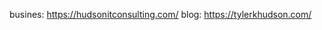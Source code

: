 busines:
https://hudsonitconsulting.com/
blog:
https://tylerkhudson.com/

<!---
tkhudson/tkhudson is a special repository because its `README.md` (this file) appears on your GitHub profile.
You can click the Preview link to take a look at your changes.
--->
